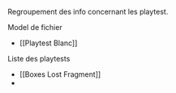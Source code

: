 Regroupement des info concernant les playtest.

Model de fichier
- [[Playtest Blanc]]


Liste des playtests
- [[Boxes Lost Fragment]]
- 